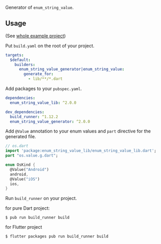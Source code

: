 Generator of `enum_string_value`.

## Usage

(See [whole example project](https://github.com/kikuchy/enum_string_value/tree/master/example))

Put `build.yaml` on the root of your project.

```yaml
targets:
  $default:
    builders:
      enum_string_value_generator|enum_string_value:
        generate_for:
          - lib/**/*.dart
```

Add packages to your `pubspec.yaml`.

```yaml
dependencies:
  enum_string_value_lib: ^2.0.0

dev_dependencies:
  build_runner: ^1.12.2
  enum_string_value_generator: ^2.0.0
```

Add `@Value` annotation to your enum values and `part` directive for the generated file.

```dart
// os.dart
import 'package:enum_string_value_lib/enum_string_value_lib.dart';
part "os.value.g.dart";

enum OsKind {
  @Value("Android")
  android,
  @Value("iOS")
  ios,
}
```

Run `build_runner` on your project.

for pure Dart project:
```
$ pub run build_runner build
```

for Flutter project
```
$ flutter packages pub run build_runner build
```
